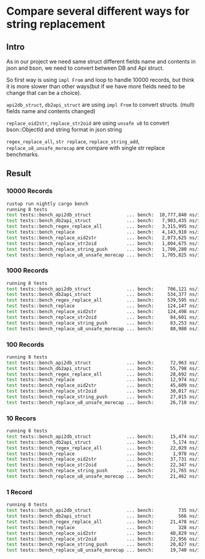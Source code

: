 # Compare several different ways for string replacement
## Intro

As in our project we need same struct different fields name and contents in json and bson, we need to convert between DB and Api struct. 

So first way is using `impl From` and loop to handle 10000 records, but think it is more slower than other ways(but if we have more fields need to be change that can be a choice).

`api2db_struct`, `db2api_struct` are using `impl From` to convert structs. (multi fields name and contents changed)

`replace_oid2str`, `replace_str2oid` are using `unsafe u8` to convert bson::ObjectId and string format in json string

`regex_replace_all`, `str replace`, `replace_string_add`, `replace_u8_unsafe_morecap` are compare with single str replace benchmarks.


## Result

### 10000 Records
```bash
rustup run nightly cargo bench
running 8 tests  
test tests::bench_api2db_struct             ... bench:  10,777,840 ns/iter (+/- 1,541,968)  
test tests::bench_db2api_struct             ... bench:   7,903,435 ns/iter (+/- 2,178,199)  
test tests::bench_regex_replace_all         ... bench:   3,315,995 ns/iter (+/- 662,795)  
test tests::bench_replace                   ... bench:   4,143,910 ns/iter (+/- 947,399)  
test tests::bench_replace_oid2str           ... bench:   2,073,625 ns/iter (+/- 968,135)  +
test tests::bench_replace_str2oid           ... bench:   1,804,675 ns/iter (+/- 580,960)  +
test tests::bench_replace_string_push       ... bench:   1,700,280 ns/iter (+/- 617,699)  +
test tests::bench_replace_u8_unsafe_morecap ... bench:   1,705,825 ns/iter (+/- 579,968)  +
```

### 1000 Records
```bash
running 8 tests
test tests::bench_api2db_struct             ... bench:     706,121 ns/iter (+/- 224,431)  
test tests::bench_db2api_struct             ... bench:     534,377 ns/iter (+/- 77,413)  
test tests::bench_regex_replace_all         ... bench:     539,595 ns/iter (+/- 48,844)  
test tests::bench_replace                   ... bench:     124,147 ns/iter (+/- 37,775)  
test tests::bench_replace_oid2str           ... bench:     124,498 ns/iter (+/- 12,935)  +
test tests::bench_replace_str2oid           ... bench:      84,601 ns/iter (+/- 8,789)   +
test tests::bench_replace_string_push       ... bench:      83,253 ns/iter (+/- 15,767)  +
test tests::bench_replace_u8_unsafe_morecap ... bench:      80,980 ns/iter (+/- 26,040)  +
```

### 100 Records
```bash
running 8 tests
test tests::bench_api2db_struct             ... bench:      72,963 ns/iter (+/- 16,666)
test tests::bench_db2api_struct             ... bench:      55,798 ns/iter (+/- 8,361)
test tests::bench_regex_replace_all         ... bench:      28,692 ns/iter (+/- 2,772)   +
test tests::bench_replace                   ... bench:      12,974 ns/iter (+/- 2,994)   +
test tests::bench_replace_oid2str           ... bench:      45,609 ns/iter (+/- 35,226)
test tests::bench_replace_str2oid           ... bench:      30,017 ns/iter (+/- 10,950)
test tests::bench_replace_string_push       ... bench:      27,815 ns/iter (+/- 10,362)  +
test tests::bench_replace_u8_unsafe_morecap ... bench:      26,710 ns/iter (+/- 5,008)   +
```

### 10 Recors
```bash
running 8 tests
test tests::bench_api2db_struct             ... bench:      15,474 ns/iter (+/- 4,963)   +
test tests::bench_db2api_struct             ... bench:       5,174 ns/iter (+/- 639)     +
test tests::bench_regex_replace_all         ... bench:      22,029 ns/iter (+/- 5,032)
test tests::bench_replace                   ... bench:       1,978 ns/iter (+/- 207)     +
test tests::bench_replace_oid2str           ... bench:      37,731 ns/iter (+/- 5,214)
test tests::bench_replace_str2oid           ... bench:      22,347 ns/iter (+/- 4,652)
test tests::bench_replace_string_push       ... bench:      21,765 ns/iter (+/- 19,010)
test tests::bench_replace_u8_unsafe_morecap ... bench:      21,462 ns/iter (+/- 3,273)
```

### 1 Record
```bash
running 8 tests
test tests::bench_api2db_struct             ... bench:         735 ns/iter (+/- 158)    +
test tests::bench_db2api_struct             ... bench:         566 ns/iter (+/- 120)    +
test tests::bench_regex_replace_all         ... bench:      21,478 ns/iter (+/- 2,216)
test tests::bench_replace                   ... bench:         328 ns/iter (+/- 140)    +
test tests::bench_replace_oid2str           ... bench:      40,829 ns/iter (+/- 7,016)
test tests::bench_replace_str2oid           ... bench:      22,956 ns/iter (+/- 16,197)
test tests::bench_replace_string_push       ... bench:      20,827 ns/iter (+/- 4,695)
test tests::bench_replace_u8_unsafe_morecap ... bench:      19,740 ns/iter (+/- 4,622)
```
